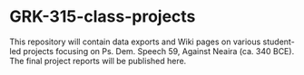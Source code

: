 # GRK-315-class-projects

This repository will contain data exports and Wiki pages on various student-led projects focusing on Ps. Dem. Speech 59, Against Neaira (ca. 340 BCE). The final project reports will be published here. 



